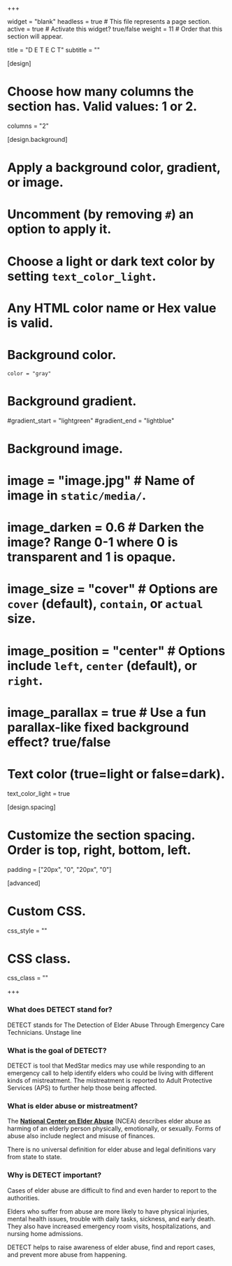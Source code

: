 +++

widget = "blank" 
headless = true  # This file represents a page section.
active = true  # Activate this widget? true/false
weight = 11  # Order that this section will appear.

title = "D  E T E C T"
subtitle = ""

[design]
  # Choose how many columns the section has. Valid values: 1 or 2.
  columns = "2"

[design.background]
  # Apply a background color, gradient, or image.
  #   Uncomment (by removing `#`) an option to apply it.
  #   Choose a light or dark text color by setting `text_color_light`.
  #   Any HTML color name or Hex value is valid.

  # Background color.
    color = "gray"
  
  # Background gradient.
   #gradient_start = "lightgreen"
   #gradient_end = "lightblue"
  
  # Background image.
  # image = "image.jpg"  # Name of image in `static/media/`.
  # image_darken = 0.6  # Darken the image? Range 0-1 where 0 is transparent and 1 is opaque.
  # image_size = "cover"  #  Options are `cover` (default), `contain`, or `actual` size.
  # image_position = "center"  # Options include `left`, `center` (default), or `right`.
  # image_parallax = true  # Use a fun parallax-like fixed background effect? true/false
  
  # Text color (true=light or false=dark).
  text_color_light = true

[design.spacing]
  # Customize the section spacing. Order is top, right, bottom, left.
  padding = ["20px", "0", "20px", "0"]

[advanced]
 # Custom CSS. 
 css_style = ""
 
 # CSS class.
 css_class = ""
 
+++

### **What does DETECT stand for?**

DETECT stands for The Detection of Elder Abuse Through Emergency Care Technicians. 
Unstage line	
 
### **What is the goal of DETECT?**

DETECT is tool that MedStar medics may use while responding to an emergency call to help identify elders who could be living with different kinds of mistreatment. The mistreatment is reported to Adult Protective Services (APS) to further help those being affected.

### **What is elder abuse or mistreatment?**

The [**National Center on Elder Abuse**](https://ncea.acl.gov/) (NCEA) describes elder abuse as harming of an elderly person physically, emotionally, or sexually. Forms of abuse also include neglect and misuse of finances. 

There is no universal definition for elder abuse and legal definitions vary from state to state.

### **Why is DETECT important?**

Cases of elder abuse are difficult to find and even harder to report to the authorities. 

Elders who suffer from abuse are more likely to have physical injuries, mental health issues, trouble with daily tasks, sickness, and early death. They also have increased emergency room visits, hospitalizations, and nursing home admissions.

DETECT helps to raise awareness of elder abuse, find and report cases, and prevent more abuse from happening.
